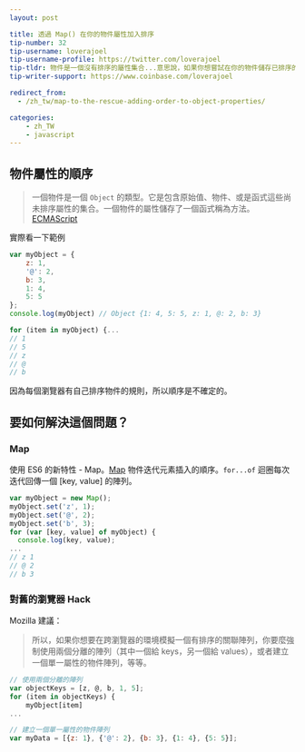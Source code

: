 ```yaml
---
layout: post

title: 透過 Map() 在你的物件屬性加入排序
tip-number: 32
tip-username: loverajoel
tip-username-profile: https://twitter.com/loverajoel
tip-tldr: 物件是一個沒有排序的屬性集合...意思說，如果你想嘗試在你的物件儲存已排序的資料，你需要重新檢查，因為屬性在物件不保證是有排序的。
tip-writer-support: https://www.coinbase.com/loverajoel

redirect_from:
  - /zh_tw/map-to-the-rescue-adding-order-to-object-properties/

categories:
    - zh_TW
    - javascript
---
```


## 物件屬性的順序

> 一個物件是一個 `Object` 的類型。它是包含原始值、物件、或是函式這些尚未排序屬性的集合。一個物件的屬性儲存了一個函式稱為方法。 [ECMAScript](http://www.ecma-international.org/publications/files/ECMA-ST-ARCH/ECMA-262,%203rd%20edition,%20December%201999.pdf)

實際看一下範例

```js
var myObject = {
	z: 1,
	'@': 2,
	b: 3,
	1: 4,
	5: 5
};
console.log(myObject) // Object {1: 4, 5: 5, z: 1, @: 2, b: 3}

for (item in myObject) {...
// 1
// 5
// z
// @
// b
```
因為每個瀏覽器有自己排序物件的規則，所以順序是不確定的。

## 要如何解決這個問題？

### Map

使用 ES6 的新特性 - Map。[Map](https://developer.mozilla.org/en-US/docs/Web/JavaScript/Reference/Global_Objects/Map) 物件迭代元素插入的順序。`for...of` 迴圈每次迭代回傳一個 [key, value] 的陣列。

```js
var myObject = new Map();
myObject.set('z', 1);
myObject.set('@', 2);
myObject.set('b', 3);
for (var [key, value] of myObject) {
  console.log(key, value);
...
// z 1
// @ 2
// b 3
```

### 對舊的瀏覽器 Hack

Mozilla 建議：
> 所以，如果你想要在跨瀏覽器的環境模擬一個有排序的關聯陣列，你要麼強制使用兩個分離的陣列（其中一個給 keys，另一個給 values），或者建立一個單一屬性的物件陣列，等等。

```js
// 使用兩個分離的陣列
var objectKeys = [z, @, b, 1, 5];
for (item in objectKeys) {
	myObject[item]
...

// 建立一個單一屬性的物件陣列
var myData = [{z: 1}, {'@': 2}, {b: 3}, {1: 4}, {5: 5}];
```
